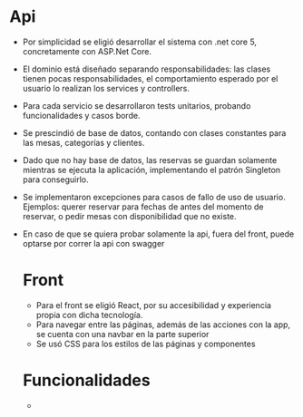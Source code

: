 # Api
- Por simplicidad se eligió desarrollar el sistema con .net core 5, concretamente con ASP.Net Core.
- El dominio está diseñado separando responsabilidades: las clases tienen pocas responsabilidades, el comportamiento esperado por el usuario lo realizan los services y controllers.
- Para cada servicio se desarrollaron tests unitarios, probando funcionalidades y casos borde.
- Se prescindió de base de datos, contando con clases constantes para las mesas, categorías y clientes.
- Dado que no hay base de datos, las reservas se guardan solamente mientras se ejecuta la aplicación, implementando el patrón Singleton para conseguirlo.
- Se implementaron excepciones para casos de fallo de uso de usuario. Ejemplos: querer reservar para fechas de antes del momento de reservar, o pedir mesas con disponibilidad que no existe.
- En caso de que se quiera probar solamente la api, fuera del front, puede optarse por correr la api con swagger

  # Front
  - Para el front se eligió React, por su accesibilidad y experiencia propia con dicha tecnología.
  - Para navegar entre las páginas, además de las acciones con la app, se cuenta con una navbar en la parte superior
  - Se usó CSS para los estilos de las páginas y componentes

  # Funcionalidades
  -
